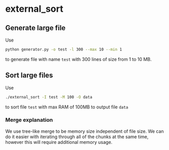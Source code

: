 # external_sort
## Generate large file
Use
```bash
python generator.py -o test -l 300 --max 10 --min 1
```
to generate file with name `test` with 300 lines of size from 1 to 10 MB.

## Sort large files
Use
```bash
./external_sort -I test -M 100 -O data
```
to sort file `test` with max RAM of 100MB to output file `data`
### Merge explanation
We use tree-like merge to be memory size independent of file size. We can do it easier with iterating through all of the chunks at the same time, however this will require additional memory usage.
